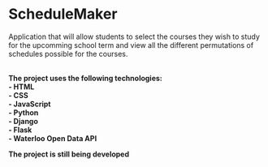 <h1> ScheduleMaker </h1> 

<p> Application that will allow students to select the courses they wish to study for the upcomming school term and view all the different permutations of schedules possible for the courses. </p> <br>  
<b> The project uses the following technologies: <b><br> 
    - HTML  <br> 
    - CSS <br> 
    - JavaScript <br>
    - Python <br> 
    - Django <br> 
    - Flask <br> 
    - Waterloo Open Data API <br>  
  
  <p> The project is still being developed </p> <br>

